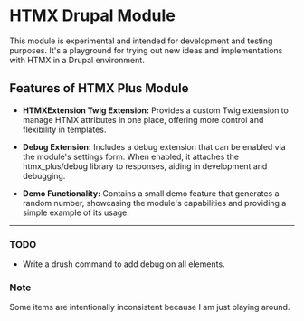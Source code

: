# HTMX Drupal Module

This module is experimental and intended for development and testing purposes.
It's a playground for trying out new ideas and implementations with HTMX in
a Drupal environment.

## Features of HTMX Plus Module
- **HTMXExtension Twig Extension:**
Provides a custom Twig extension to manage HTMX attributes in one place,
offering more control and flexibility in templates.

- **Debug Extension:**
Includes a debug extension that can be enabled via the module's settings form.
When enabled, it attaches the htmx_plus/debug library to responses,
aiding in development and debugging.

- **Demo Functionality:**
Contains a small demo feature that generates a random number, showcasing the
module's capabilities and providing a simple example of its usage.

---
### TODO
- Write a drush command to add debug on all elements.

### Note
Some items are intentionally inconsistent because I am just playing around.
